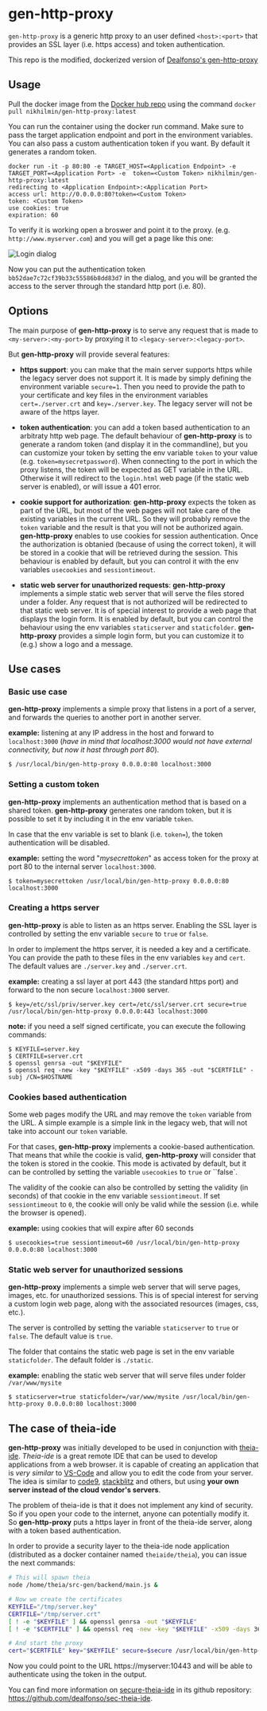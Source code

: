 # gen-http-proxy
`gen-http-proxy` is a generic http proxy to an user defined `<host>:<port>` that provides an SSL layer (i.e. https access) and token authentication.

This repo is the modified, dockerized version of [Dealfonso's gen-http-proxy](https://github.com/dealfonso/gen-http-proxy)

## Usage

Pull the docker image from the [Docker hub repo](https://hub.docker.com/r/nikhilmin/gen-http-proxy) using the command ```docker pull nikhilmin/gen-http-proxy:latest```

You can run the container using the docker run command. Make sure to pass the target application endpoint and port in the environment variables. You can also pass a custom authentication token if you want. By default it generates a random token.

```
docker run -it -p 80:80 -e TARGET_HOST=<Application Endpoint> -e TARGET_PORT=<Application Port> -e  token=<Custom Token> nikhilmin/gen-http-proxy:latest
redirecting to <Application Endpoint>:<Application Port>
access url: http://0.0.0.0:80?token=<Custom Token>
token: <Custom Token>
use cookies: true
expiration: 60
```
To verify it is working open a broswer and point it to the proxy. (e.g. `http://www.myserver.com`) and you will get a page like this one:

![Login dialog](https://raw.githubusercontent.com/nikhilm-in/gen-http-proxy/master/img/login.png)

Now you can put the authentication token `bb52dae7c72cf39b33c55586b8dd83d7` in the dialog, and you will be granted the access to the server through the standard http port (i.e. 80).

## Options

The main purpose of **gen-http-proxy** is to serve any request that is made to `<my-server>:<my-port>` by proxying it to `<legacy-server>:<legacy-port>`. 

But **gen-http-proxy** will provide several features:

- **https support**: you can make that the main server supports https while the legacy server does not support it. It is made by simply defining the environment variable `secure=1`. Then you need to provide the path to your certificate and key files in the environment variables `cert=./server.crt` and `key=./server.key`. The legacy server will not be aware of the https layer.

- **token authentication**: you can add a token based authentication to an arbitraty http web page. The default behaviour of **gen-http-proxy** is to generate a random token (and display it in the commandline), but you can customize your token by setting the env variable `token` to your value (e.g. `token=mysecretpassword`). When connecting to the port in which the proxy listens, the token will be expected as GET variable in the URL. Otherwise it will redirect to the `login.html` web page (if the static web server is enabled), or will issue a 401 error.

- **cookie support for authorization**: **gen-http-proxy** expects the token as part of the URL, but most of the web pages will not take care of the existing variables in the current URL. So they will probably remove the `token` variable and the result is that you will not be authorized again. **gen-http-proxy** enables to use cookies for session authentication. Once the authorization is obtanied (because of using the correct token), it will be stored in a cookie that will be retrieved during the session. This behaviour is enabled by default, but you can control it with the env variables `usecookies` and `sessiontimeout`.

- **static web server for unauthorized requests**: **gen-http-proxy** implements a simple static web server that will serve the files stored under a folder. Any request that is not authorized will be redirected to that static web server. It is of special interest to provide a web page that displays the login form. It is enabled by default, but you can control the behaviour using the env variables `staticserver` and `staticfolder`. **gen-http-proxy** provides a simple login form, but you can customize it to (e.g.) show a logo and a message.

## Use cases

### Basic use case

**gen-http-proxy** implements a simple proxy that listens in a port of a server, and forwards the queries to another port in another server.

**example:** listening at any IP address in the host and forward to `localhost:3000` (_have in mind that localhost:3000 would not have external connectivity, but now it hast through port 80_).

```console
$ /usr/local/bin/gen-http-proxy 0.0.0.0:80 localhost:3000
```

### Setting a custom token

**gen-http-proxy** implements an authentication method that is based on a shared token. **gen-http-proxy** generates one random token, but it is possible to set it by including it in the env variable `token`.

In case that the env variable is set to blank (i.e. `token=`), the token authentication will be disabled.

**example:** setting the word "_mysecrettoken_" as access token for the proxy at port 80 to the internal server `localhost:3000`.

```console
$ token=mysecrettoken /usr/local/bin/gen-http-proxy 0.0.0.0:80 localhost:3000
```

### Creating a https server

**gen-http-proxy** is able to listen as an https server. Enabling the SSL layer is controlled by setting the env variable `secure` to `true` or `false`.

In order to implement the https server, it is needed a key and a certificate. You can provide the path to these files in the env variables `key` and `cert`. The default values are `./server.key` and `./server.crt`.

**example:** creating a ssl layer at port 443 (the standard https port) and forward to the non secure `localhost:3000` server.

```console
$ key=/etc/ssl/priv/server.key cert=/etc/ssl/server.crt secure=true /usr/local/bin/gen-http-proxy 0.0.0.0:443 localhost:3000
```

**note:** if you need a self signed certificate, you can execute the following commands:
```console
$ KEYFILE=server.key
$ CERTFILE=server.crt
$ openssl genrsa -out "$KEYFILE"
$ openssl req -new -key "$KEYFILE" -x509 -days 365 -out "$CERTFILE" -subj /CN=$HOSTNAME
```

### Cookies based authentication

Some web pages modify the URL and may remove the `token` variable from the URL. A simple example is a simple link in the legacy web, that will not take into account our `token` variable.

For that cases, **gen-http-proxy** implements a cookie-based authentication. That means that while the cookie is valid, **gen-http-proxy** will consider that the token is stored in the cookie. This mode is activated by default, but it can be controlled by setting the variable `usecookies` to `true` or ``false`.

The validity of the cookie can also be controlled by setting the validity (in seconds) of that cookie in the env variable `sessiontimeout`. If set `sessiontimeout` to `0`, the cookie will only be valid while the session (i.e. while the browser is opened).

**example:** using cookies that will expire after 60 seconds

```console
$ usecookies=true sessiontimeout=60 /usr/local/bin/gen-http-proxy 0.0.0.0:80 localhost:3000
```

### Static web server for unauthorized sessions

**gen-http-proxy** implements a simple web server that will serve pages, images, etc. for unauthorized sessions. This is of special interest for serving a custom login web page, along with the associated resources (images, css, etc.).

The server is controlled by setting the variable `staticserver` to `true` or `false`. The default value is `true`.

The folder that contains the static web page is set in the env variable `staticfolder`. The default folder is `./static`.

**example:** enabling the static web server that will serve files under folder `/var/www/mysite`

```console
$ staticserver=true staticfolder=/var/www/mysite /usr/local/bin/gen-http-proxy 0.0.0.0:80 localhost:3000
```

## The case of theia-ide

**gen-http-proxy** was initially developed to be used in conjunction with [theia-ide](https://theia-ide.org). _Theia-ide_ is a great remote IDE that can be used to develop applications from a web browser. it is capable of creating an application that is _very similar_ to [VS-Code](https://code.visualstudio.com) and allow you to edit the code from your server. The idea is similar to [code9](https://aws.amazon.com/es/cloud9/), [stackblitz](https://stackblitz.com) and others, but using **your own server instead of the cloud vendor's servers**.

The problem of theia-ide is that it does not implement any kind of security. So if you open your code to the internet, anyone can potentially modify it. So **gen-http-proxy** puts a https layer in front of the theia-ide server, along with a token based authentication.

In order to provide a security layer to the theia-ide node application (distributed as a docker container named `theiaide/theia`), you can issue the next commands:

```bash
# This will spawn theia
node /home/theia/src-gen/backend/main.js &

# Now we create the certificates
KEYFILE="/tmp/server.key"
CERTFILE="/tmp/server.crt"
[ ! -e "$KEYFILE" ] && openssl genrsa -out "$KEYFILE"
[ ! -e "$CERTFILE" ] && openssl req -new -key "$KEYFILE" -x509 -days 365 -out "$CERTFILE" -subj /CN=$HOSTNAME

# And start the proxy
cert="$CERTFILE" key="$KEYFILE" secure=$secure /usr/local/bin/gen-http-proxy :10443 localhost:3000
```

Now you could point to the URL https://myserver:10443 and will be able to authenticate using the token in the output.

You can find more information on [secure-theia-ide](https://github.com/dealfonso/sec-theia-ide) in its github repository: https://github.com/dealfonso/sec-theia-ide.